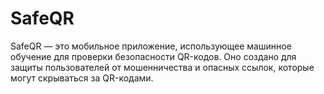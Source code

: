# SafeQR 

SafeQR — это мобильное приложение, использующее машинное обучение для проверки безопасности QR-кодов. Оно создано для защиты пользователей от мошенничества и опасных ссылок, которые могут скрываться за QR-кодами.
